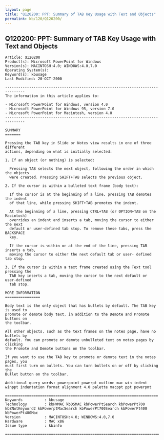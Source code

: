 ```yaml
---
layout: page
title: "Q120200: PPT: Summary of TAB Key Usage with Text and Objects"
permalink: kb/120/Q120200/
---
```


## Q120200: PPT: Summary of TAB Key Usage with Text and Objects

	Article: Q120200
	Product(s): Microsoft PowerPoint for Windows
	Version(s): MACINTOSH:4.0; WINDOWS:4.0,7.0
	Operating System(s): 
	Keyword(s): kbusage
	Last Modified: 20-OCT-2000
	
	-------------------------------------------------------------------------------
	The information in this article applies to:
	
	- Microsoft PowerPoint for Windows, version 4.0 
	- Microsoft PowerPoint for Windows 95, version 7.0 
	- Microsoft PowerPoint for Macintosh, version 4.0 
	-------------------------------------------------------------------------------
	
	SUMMARY
	=======
	
	Pressing the TAB key in Slide or Notes view results in one of three different
	actions, depending on what is initially selected:
	
	1. If an object (or nothing) is selected:
	
	  Pressing TAB selects the next object, following the order in which the objects
	  were created. Pressing SHIFT+TAB selects the previous object.
	
	2. If the cursor is within a bulleted text frame (body text):
	
	  If the cursor is at the beginning of a line, pressing TAB demotes the indent
	  of that line, while pressing SHIFT+TAB promotes the indent.
	
	  At the beginning of a line, pressing CTRL+TAB (or OPTION+TAB on the Macintosh)
	  overrides an indent and inserts a tab, moving the cursor to either the next
	  default or user-defined tab stop. To remove these tabs, press the BACKSPACE
	  key.
	
	  If the cursor is within or at the end of the line, pressing TAB inserts a tab,
	  moving the cursor to either the next default tab or user- defined tab stop.
	
	3. If the cursor is within a text frame created using the Text tool pressing the
	  TAB key inserts a tab, moving the cursor to the next default or user-defined
	  tab stop.
	
	MORE INFORMATION
	================
	
	Body text is the only object that has bullets by default. The TAB key is used to
	promote or demote body text, in addition to the Demote and Promote buttons on
	the toolbar.
	
	All other objects, such as the text frames on the notes page, have no bullets by
	default. You can promote or demote unbulleted text on notes pages by clicking
	the Promote and Demote buttons on the toolbar.
	
	If you want to use the TAB key to promote or demote text in the notes pages, you
	must first turn on bullets. You can turn bullets on or off by clicking the
	Bullet button on the toolbar.
	
	Additional query words: powerpoint powerpt outline mac win indent winppt indentation format alignment 4.0 palette macppt ppt powerpnt
	
	======================================================================
	Keywords          : kbusage 
	Technology        : kbHWMAC kbOSMAC kbPowerPtSearch kbPowerPt700 kbZNotKeyword2 kbPowerptMacSearch kbPowerPt700Search kbPowerPt400 kbPowerPt400Mac
	Version           : MACINTOSH:4.0; WINDOWS:4.0,7.0
	Hardware          : MAC x86
	Issue type        : kbinfo
	
	=============================================================================
	
